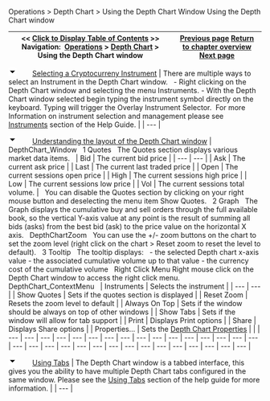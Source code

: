 ﻿
Operations > Depth Chart > Using the Depth Chart Window
Using the Depth Chart window

| << [Click to Display Table of Contents](using_the_depth_chart_window.md) >> **Navigation:**     [Operations](operations-1.md) > [Depth Chart](depth_chart-1.md) > Using the Depth Chart window | [Previous page](depth_chart-1.md) [Return to chapter overview](depth_chart-1.md) [Next page](depth_chart_properties-1.md) |
| --- | --- |
![tog_minus](tog_minus-1.gif)        [Selecting a Cryptocurreny Instrument](javascript:HMToggle('toggle','SelectingAnInstrument','SelectingAnInstrument_ICON'))
| There are multiple ways to select an Instrument in the Depth Chart window.   - Right clicking on the Depth Chart window and selecting the menu Instruments. - With the Depth Chart window selected begin typing the instrument symbol directly on the keyboard. Typing will trigger the Overlay Instrument Selector.  For more Information on instrument selection and management please see [Instruments](instruments-1.md) section of the Help Guide. |
| --- |

![tog_minus](tog_minus-1.gif)        [Understanding the layout of the Depth Chart window](javascript:HMToggle('toggle','UnderstandingTheLayoutOfTheLevelIiWindow','UnderstandingTheLayoutOfTheLevelIiWindow_ICON'))
| DepthChart_Window   1 Quotes   The Quotes section displays various market data items.      | Bid | The current bid price | | --- | --- | | Ask | The current ask price | | Last | The current last traded price | | Open | The current sessions open price | | High | The current sessions high price | | Low | The current sessions low price | | Vol | The current sessions total volume. |      You can disable the Quotes section by clicking on your right mouse button and deselecting the menu item Show Quotes.   2 Graph   The Graph displays the cumulative buy and sell orders through the full available book, so the vertical Y-axis value at any point is the result of summing all bids (asks) from the best bid (ask) to the price value on the horizontal X axis.   DepthChartZoom   You can use the +/- zoom buttons on the chart to set the zoom level (right click on the chart > Reset zoom to reset the level to default).   3 Tooltip   The tooltip displays:   - the selected Depth chart x-axis value - the associated cumulative volume up to that value - the currency cost of the cumulative volume   Right Click Menu Right mouse click on the Depth Chart window to access the right click menu.   DepthChart_ContextMenu     | Instruments | Selects the instrument | | --- | --- | | Show Quotes | Sets if the quotes section is displayed | | Reset Zoom | Resets the zoom level to default | | Always On Top | Sets if the window should be always on top of other windows | | Show Tabs | Sets if the window will allow for tab support | | Print | Displays Print options | | Share | Displays Share options | | Properties... | Sets the [Depth Chart Properties](depth_chart_properties-1.md) | |
| --- | --- | --- | --- | --- | --- | --- | --- | --- | --- | --- | --- | --- | --- | --- | --- | --- | --- | --- | --- | --- | --- | --- | --- | --- | --- | --- | --- | --- | --- | --- |

![tog_minus](tog_minus-1.gif)        [Using Tabs](javascript:HMToggle('toggle','UsingTabs','UsingTabs_ICON'))
| The Depth Chart window is a tabbed interface, this gives you the ability to have multiple Depth Chart tabs configured in the same window. Please see the [Using Tabs](using_tabs-1.md) section of the help guide for more information. |
| --- |
